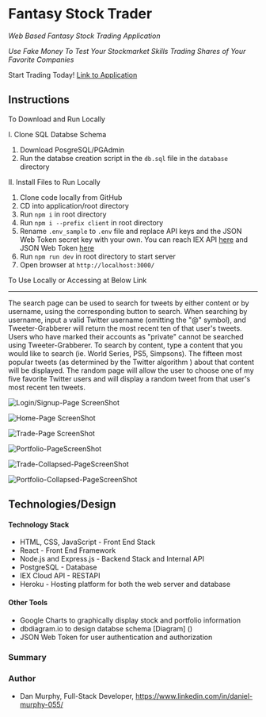 # Fantasy Stock Trader 

_Web Based Fantasy Stock Trading Application_

_Use Fake Money To Test Your Stockmarket Skills Trading Shares of Your Favorite Companies_

Start Trading Today! [Link to Application]() 


## Instructions

To Download and Run Locally

I. Clone SQL Databse Schema

1. Download PosgreSQL/PGAdmin 
2. Run the databse creation script in the `db.sql` file in the `database` directory

II. Install Files to Run Locally

1. Clone code locally from GitHub
2. CD into application/root directory
3. Run `npm i` in root directory
4. Run `npm i --prefix client` in root directory
5. Rename `.env_sample` to `.env` file and replace API keys and the JSON Web Token secret key with your own. You can reach IEX API [here](https://iexcloud.io/) and JSON Web Token [here](https://jwt.io/)
6. Run `npm run dev` in root directory to start server
7. Open browser at `http://localhost:3000/`

To Use Locally or Accessing at Below Link
___
The search page can be used to search for tweets by either content or by username, using the corresponding button to search. When searching by username, input a valid Twitter username (omitting the "@" symbol), and Tweeter-Grabberer will return the most recent ten of that user's tweets. Users who have marked their accounts as "private" cannot be searched using Tweeter-Grabberer. To search by content, type a content that you would like to search (ie. World Series, PS5, Simpsons). The fifteen most popular tweets (as determined by the Twitter algorithm ) about that content will be displayed. The random page will allow the user to choose one of my five favorite Twitter users and will display a random tweet from that user's most recent ten tweets. 


![Login/Signup-Page ScreenShot]()

![Home-Page ScreenShot]()

![Trade-Page ScreenShot]()

![Portfolio-PageScreenShot]()

![Trade-Collapsed-PageScreenShot]()

![Portfolio-Collapsed-PageScreenShot]()

## Technologies/Design

#### Technology Stack

- HTML, CSS, JavaScript - Front End Stack
- React - Front End Framework
- Node.js and Express.js - Backend Stack and Internal API
- PostgreSQL - Database
- IEX Cloud API - RESTAPI
- Heroku - Hosting platform for both the web server and database

#### Other Tools

- Google Charts to graphically display stock and portfolio information
- dbdiagram.io to design databse schema [Diagram] ()
- JSON Web Token for user authentication and authorization




### Summary



### Author

- Dan Murphy, Full-Stack Developer, https://www.linkedin.com/in/daniel-murphy-055/